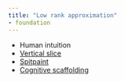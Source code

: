 ```yaml
---
title: "Low rank approximation"
- foundation
---
```


- Human intuition
- [Vertical slice](notes/vertical-slice)
- [Spitpaint](notes/Spitpaint)
- [Cognitive scaffolding](notes/cognitive-scaffolding)